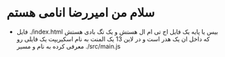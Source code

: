# سلام من امیررضا انامی هستم

- فایل ./index.html
    بیس یا پایه یک فایل اج تی ام ال هستش 
    و یک تگ بادی هستش که داخل ان یک هدر است
    و در لاین 13 یک المنت به نام اسکیریپت یک فایلی رو معرفی کرده به نام و مسیر ./src/main.js
    